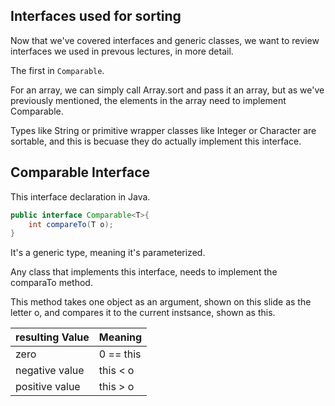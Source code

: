 ## Interfaces used for sorting
Now that we've covered interfaces and generic classes, we want to review interfaces we used in prevous lectures, in more detail.

The first in `Comparable`.

For an array, we can simply call Array.sort and pass it an array, but as we've previously mentioned, the elements in the array need to implement Comparable.

Types like String or primitive wrapper classes like Integer or Character are sortable, and this is becuase they do actually implement this interface.

## Comparable Interface
This interface declaration in Java.
```java
public interface Comparable<T>{
    int compareTo(T o);
}
```

It's a generic type, meaning it's parameterized.

Any class that implements this interface, needs to implement the comparaTo method.

This method takes one object as an argument, shown on this slide as the letter o, and compares it to the current instsance, shown as this.

| resulting Value | Meaning |
| - | - |
| zero | 0 == this |
| negative value | this < o |
| positive value | this > o |